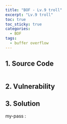 ```yaml
---
title: "BOF - Lv.9 troll"
excerpt: "Lv.9 troll"
toc: true
toc_sticky: true
categories:
  - BOF
tags:
  - buffer overflow
---
```


## 1. Source Code
```c

```


## 2. Vulnerability

## 3. Solution

my-pass : 